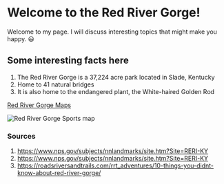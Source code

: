 <!-- Heading 1 -->
# Welcome to the Red River Gorge!

<!-- First paragraph -->
Welcome to my page. I will discuss interesting topics that might make you happy. 😃

<!-- Heading 2 -->
## Some interesting facts here

<!-- Ordered list -->
1. The Red River Gorge is a 37,224 acre park located in Slade, Kentucky
2. Home to 41 natural bridges
3. It is also home to the endangered plant, the White-haired Golden Rod

<!-- Link to web page -->
[Red River Gorge Maps](http://www.redrivergorge.com/maps.html)

<!-- Display PNG image from a different server. Notice the exclamation mark ! -->
![Red River Gorge Sports map](https://www.outragegis.com/trails/wp-content/uploads/2015/02/LocaTOR-Final_2011-01.jpg)

<!-- 
    This is a comment. The above line grabs a PNG from a URL and will display it as an image. The "Become Happy" text inside the brackets is called an Alt property and is used in case the image is corrupted or for browsers that don't display images (they exist). 
-->

<!-- Heading 3 -->
### Sources
1. https://www.nps.gov/subjects/nnlandmarks/site.htm?Site=RERI-KY
2. https://www.nps.gov/subjects/nnlandmarks/site.htm?Site=RERI-KY
3. https://roadsriversandtrails.com/rrt_adventures/10-things-you-didnt-know-about-red-river-gorge/